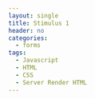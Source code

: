 ```yaml
---
layout: single
title: Stimulus 1
header: no
categories:
  - forms
tags:
  - Javascript
  - HTML
  - CSS
  - Server Render HTML
---
```






